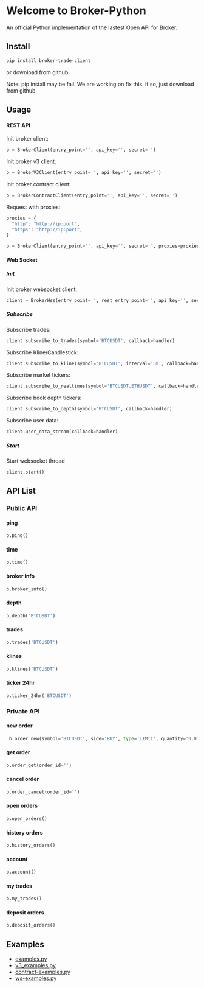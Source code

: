 Welcome to Broker-Python
======================

An official Python implementation of the lastest Open API for Broker.

Install
-------

```bash
pip install broker-trade-client
```

or download from github

Note: pip install may be fail. We are working on fix this. if so, just download from github

Usage
-----

#### REST API

Init broker client:
```python
b = BrokerClient(entry_point='', api_key='', secret='')
```

Init broker v3 client:
```python
b = BrokerV3Client(entry_point='', api_key='', secret='')
```

Init broker contract client:
```python
b = BrokerContractClient(entry_point='', api_key='', secret='')
```

Request with proxies:

```python
proxies = {
  "http": "http://ip:port",
  "https": "http://ip:port",
}

b = BrokerClient(entry_point='', api_key='', secret='', proxies=proxies)
```

#### Web Socket

##### Init

Init broker websocket client:
```python
client = BrokerWss(entry_point='', rest_entry_point='', api_key='', secret='')
```

##### Subscribe
Subscribe trades:
```python
client.subscribe_to_trades(symbol='BTCUSDT', callback=handler)
```

Subscribe Kline/Candlestick:
```python
client.subscribe_to_kline(symbol='BTCUSDT', interval='5m', callback=handler)
```

Subscribe market tickers:
```python
client.subscribe_to_realtimes(symbol='BTCUSDT,ETHUSDT', callback=handler)
```

Subscribe book depth tickers:
```python
client.subscribe_to_depth(symbol='BTCUSDT', callback=handler)
```

Subscribe user data:
```python
client.user_data_stream(callback=handler)
```

##### Start
Start websocket thread
```python
client.start()
```

API List
--------
### Public API

#### ping
```python
b.ping()
```

#### time
```python
b.time()
```

#### broker info
```python
b.broker_info()
```

#### depth
```python
b.depth('BTCUSDT')
```

#### trades
```python
b.trades('BTCUSDT')
```

#### klines
```python
b.klines('BTCUSDT')
```

#### ticker 24hr
```python
b.ticker_24hr('BTCUSDT')
```

### Private API

#### new order
```python
 b.order_new(symbol='BTCUSDT', side='BUY', type='LIMIT', quantity='0.01', price='1000', timeInForce='GTC')
``` 

#### get order
```python
b.order_get(order_id='')
```

#### cancel order
```python
b.order_cancel(order_id='')
```

#### open orders
```python
b.open_orders()
```

#### history orders
```python
b.history_orders()
```

#### account
```python
b.account()
```

#### my trades
```python
b.my_trades()
```

#### deposit orders
```python
b.deposit_orders()
```

Examples
--------

* [examples.py](examples/examples.py)
* [v3_examples.py](examples/v3_examples.py)
* [contract-examples.py](examples/contract-examples.py)
* [ws-examples.py](examples/ws-examples.py)

